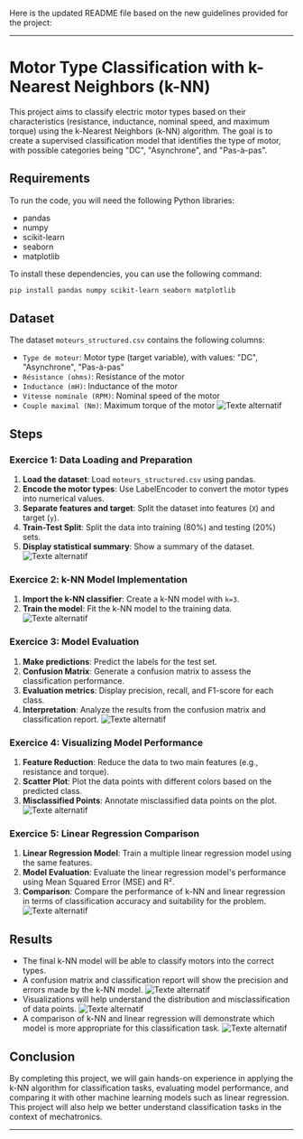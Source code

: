 Here is the updated README file based on the new guidelines provided for the project:

---

# Motor Type Classification with k-Nearest Neighbors (k-NN)

This project aims to classify electric motor types based on their characteristics (resistance, inductance, nominal speed, and maximum torque) using the k-Nearest Neighbors (k-NN) algorithm. The goal is to create a supervised classification model that identifies the type of motor, with possible categories being "DC", "Asynchrone", and "Pas-à-pas".

## Requirements

To run the code, you will need the following Python libraries:

- pandas
- numpy
- scikit-learn
- seaborn
- matplotlib

To install these dependencies, you can use the following command:

```bash
pip install pandas numpy scikit-learn seaborn matplotlib
```

## Dataset
The dataset `moteurs_structured.csv` contains the following columns:

- `Type de moteur`: Motor type (target variable), with values: "DC", "Asynchrone", "Pas-à-pas"
- `Résistance (ohms)`: Resistance of the motor
- `Inductance (mH)`: Inductance of the motor
- `Vitesse nominale (RPM)`: Nominal speed of the motor
- `Couple maximal (Nm)`: Maximum torque of the motor
 ![Texte alternatif](1.png)

## Steps

### Exercice 1: Data Loading and Preparation

1. **Load the dataset**: Load `moteurs_structured.csv` using pandas.
2. **Encode the motor types**: Use LabelEncoder to convert the motor types into numerical values.
3. **Separate features and target**: Split the dataset into features (`X`) and target (`y`).
4. **Train-Test Split**: Split the data into training (80%) and testing (20%) sets.
5. **Display statistical summary**: Show a summary of the dataset.
 ![Texte alternatif](2.png)

### Exercice 2: k-NN Model Implementation

1. **Import the k-NN classifier**: Create a k-NN model with `k=3`.
2. **Train the model**: Fit the k-NN model to the training data.
 ![Texte alternatif](3.png)

### Exercice 3: Model Evaluation

1. **Make predictions**: Predict the labels for the test set.
2. **Confusion Matrix**: Generate a confusion matrix to assess the classification performance.
3. **Evaluation metrics**: Display precision, recall, and F1-score for each class.
4. **Interpretation**: Analyze the results from the confusion matrix and classification report.
 ![Texte alternatif](4.png)

### Exercice 4: Visualizing Model Performance

1. **Feature Reduction**: Reduce the data to two main features (e.g., resistance and torque).
2. **Scatter Plot**: Plot the data points with different colors based on the predicted class.
3. **Misclassified Points**: Annotate misclassified data points on the plot.
 ![Texte alternatif](5.png)

### Exercice 5: Linear Regression Comparison

1. **Linear Regression Model**: Train a multiple linear regression model using the same features.
2. **Model Evaluation**: Evaluate the linear regression model's performance using Mean Squared Error (MSE) and R².
3. **Comparison**: Compare the performance of k-NN and linear regression in terms of classification accuracy and suitability for the problem.
 ![Texte alternatif](6.png)

## Results

- The final k-NN model will be able to classify motors into the correct types.
- A confusion matrix and classification report will show the precision and errors made by the k-NN model.
 ![Texte alternatif](6.1.png)
- Visualizations will help understand the distribution and misclassification of data points.
 ![Texte alternatif](6.2.png)
- A comparison of k-NN and linear regression will demonstrate which model is more appropriate for this classification task.
 ![Texte alternatif](6.3.png)

## Conclusion

By completing this project, we will gain hands-on experience in applying the k-NN algorithm for classification tasks, evaluating model performance, and comparing it with other machine learning models such as linear regression. This project will also help we better understand classification tasks in the context of mechatronics.

---
